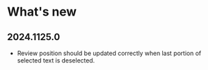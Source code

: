 # What's new

## 2024.1125.0

* Review position should be updated correctly when last portion of selected text is deselected.
